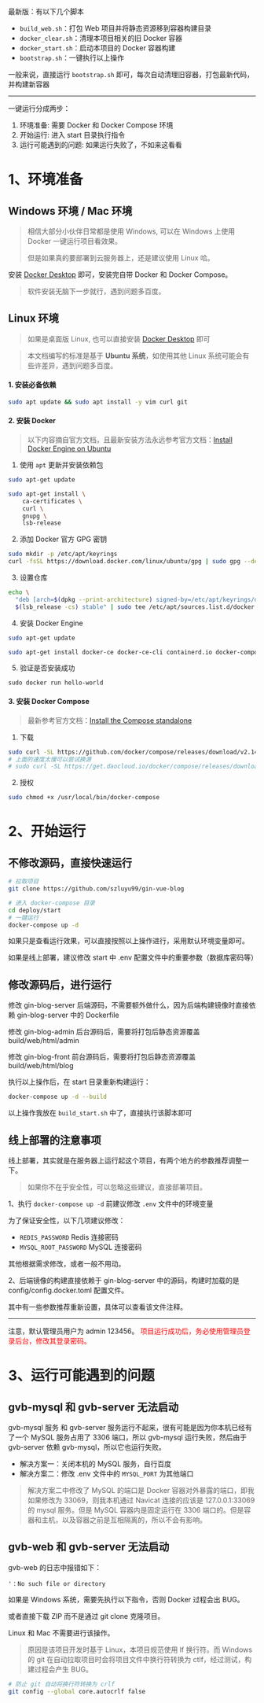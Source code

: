 最新版：有以下几个脚本
- `build_web.sh`：打包 Web 项目并将静态资源移到容器构建目录
- `docker_clear.sh`：清理本项目相关的旧 Docker 容器
- `docker_start.sh`：启动本项目的 Docker 容器构建
- `bootstrap.sh`：一键执行以上操作

一般来说，直接运行 `bootstrap.sh` 即可，每次自动清理旧容器，打包最新代码，并构建新容器

----

一键运行分成两步：
1. 环境准备: 需要 Docker 和 Docker Compose 环境
2. 开始运行: 进入 start 目录执行指令
3. 运行可能遇到的问题: 如果运行失败了，不如来这看看

# 1、环境准备

## Windows 环境 / Mac 环境

> 相信大部分小伙伴日常都是使用 Windows, 可以在 Windows 上使用 Docker 一键运行项目看效果。
> 
> 但是如果真的要部署到云服务器上，还是建议使用 Linux 哈。

安装 [Docker Desktop](https://www.docker.com/products/docker-desktop/) 即可，安装完自带 Docker 和 Docker Compose。

> 软件安装无脑下一步就行，遇到问题多百度。

## Linux 环境

> 如果是桌面版 Linux, 也可以直接安装 [Docker Desktop](https://www.docker.com/products/docker-desktop/) 即可

> 本文档编写的标准是基于 **Ubuntu 系统**，如使用其他 Linux 系统可能会有些许差异，遇到问题多百度。

#### 1. 安装必备依赖

```bash
sudo apt update && sudo apt install -y vim curl git
```

#### 2. 安装 Docker

> 以下内容摘自官方文档，且最新安装方法永远参考官方文档：[Install Docker Engine on Ubuntu](https://docs.docker.com/engine/install/ubuntu/)

1. 使用 `apt` 更新并安装依赖包

```bash
sudo apt-get update

sudo apt-get install \
    ca-certificates \
    curl \
    gnupg \
    lsb-release
```

2. 添加 Docker 官方 GPG 密钥

```bash
sudo mkdir -p /etc/apt/keyrings
curl -fsSL https://download.docker.com/linux/ubuntu/gpg | sudo gpg --dearmor -o /etc/apt/keyrings/docker.gpg
```

3. 设置仓库

```bash
echo \
  "deb [arch=$(dpkg --print-architecture) signed-by=/etc/apt/keyrings/docker.gpg] https://download.docker.com/linux/ubuntu \
  $(lsb_release -cs) stable" | sudo tee /etc/apt/sources.list.d/docker.list > /dev/null
```

4. 安装 Docker Engine

```bash
sudo apt-get update

sudo apt-get install docker-ce docker-ce-cli containerd.io docker-compose-plugin
```

5. 验证是否安装成功

```
sudo docker run hello-world
```

#### 3. 安装 Docker Compose

> 最新参考官方文档：[Install the Compose standalone](https://docs.docker.com/compose/install/other/)

1. 下载

```bash
sudo curl -SL https://github.com/docker/compose/releases/download/v2.14.2/docker-compose-linux-x86_64 -o /usr/local/bin/docker-compose
# 上面的速度太慢可以尝试换源
# sudo curl -SL https://get.daocloud.io/docker/compose/releases/download/v2.14.2/docker-compose-linux-x86_64 -o /usr/local/bin/docker-compose
```

2. 授权

```bash
sudo chmod +x /usr/local/bin/docker-compose
```

# 2、开始运行

## 不修改源码，直接快速运行

```bash
# 拉取项目
git clone https://github.com/szluyu99/gin-vue-blog

# 进入 docker-compose 目录
cd deploy/start
# 一键运行
docker-compose up -d
```

如果只是查看运行效果，可以直接按照以上操作进行，采用默认环境变量即可。

如果是线上部署，建议修改 start 中 .env 配置文件中的重要参数（数据库密码等）

## 修改源码后，进行运行

修改 gin-blog-server 后端源码，不需要额外做什么，因为后端构建镜像时直接依赖 gin-blog-server 中的 Dockerfile

修改 gin-blog-admin 后台源码后，需要将打包后静态资源覆盖 build/web/html/admin 

修改 gin-blog-front 前台源码后，需要将打包后静态资源覆盖 build/web/html/blog

执行以上操作后，在 start 目录重新构建运行：

```bash
docker-compose up -d --build
```

以上操作我放在 `build_start.sh` 中了，直接执行该脚本即可

## 线上部署的注意事项

线上部署，其实就是在服务器上运行起这个项目，有两个地方的参数推荐调整一下。

> 如果你不在乎安全性，可以忽略这些建议，直接部署项目。

1、执行 `docker-compose up -d` 前建议修改 `.env` 文件中的环境变量

为了保证安全性，以下几项建议修改：
- `REDIS_PASSWORD` Redis 连接密码 
- `MYSQL_ROOT_PASSWORD` MySQL 连接密码

其他根据需求修改，或者一般不用动。

2、后端镜像的构建直接依赖于 gin-blog-server 中的源码，构建时加载的是 config/config.docker.toml 配置文件。

其中有一些参数推荐重新设置，具体可以查看该文件注释。

---

注意，默认管理员用户为 admin 123456。<font color=red> 项目运行成功后，务必使用管理员登录后台，修改其登录密码。</font>

# 3、运行可能遇到的问题

## gvb-mysql 和 gvb-server 无法启动

gvb-mysql 服务 和 gvb-server 服务运行不起来，很有可能是因为你本机已经有了一个 MySQL 服务占用了 3306 端口，所以 gvb-mysql 运行失败，然后由于 gvb-server 依赖 gvb-mysql，所以它也运行失败。
- 解决方案一：关闭本机的 MySQL 服务，自行百度
- 解决方案二：修改 .env 文件中的 `MYSQL_PORT` 为其他端口

> 解决方案二中修改了 MySQL 的端口是 Docker 容器对外暴露的端口，即我如果修改为 33069，则我本机通过 Navicat 连接的应该是 127.0.0.1:33069 的 mysql 服务。但是 MySQL 容器内是固定运行在 3306 端口的。但是容器和主机，以及容器之前是互相隔离的，所以不会有影响。


## gvb-web 和 gvb-server 无法启动

gvb-web 的日志中报错如下：

```
'：No such file or directory
```

如果是 Windows 系统，需要先执行以下指令，否则 Docker 过程会出 BUG。

或者直接下载 ZIP 而不是通过 git clone 克隆项目。

Linux 和 Mac 不需要进行该操作。

> 原因是该项目开发时基于 Linux，本项目规范使用 lf 换行符。而 Windows 的 git 在自动拉取项目时会将项目文件中换行符转换为 ctlf，经过测试，构建过程会产生 BUG。

```bash
# 防止 git 自动将换行符转换为 crlf
git config --global core.autocrlf false
```